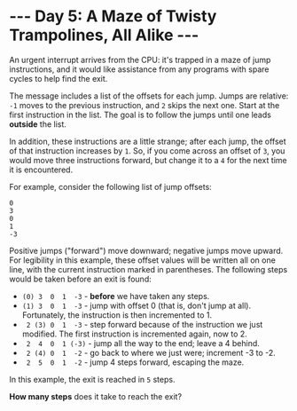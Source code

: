# --- Day 5: A Maze of Twisty Trampolines, All Alike ---

An urgent interrupt arrives from the CPU: it's trapped in a maze of
jump instructions, and it would like assistance from any programs with
spare cycles to help find the exit.

The message includes a list of the offsets for each jump. Jumps are
relative: `-1` moves to the previous instruction, and `2` skips the next
one. Start at the first instruction in the list. The goal is to follow
the jumps until one leads **outside** the list.

In addition, these instructions are a little strange; after each jump,
the offset of that instruction increases by `1`. So, if you come across
an offset of `3`, you would move three instructions forward, but change
it to a `4` for the next time it is encountered.

For example, consider the following list of jump offsets:

```
0
3
0
1
-3
```

Positive jumps ("forward") move downward; negative jumps move
upward. For legibility in this example, these offset values will be
written all on one line, with the current instruction marked in
parentheses. The following steps would be taken before an exit is
found:

- `(0) 3  0  1  -3`  - **before** we have taken any steps.
- `(1) 3  0  1  -3` - jump with offset 0 (that is, don't jump at
  all). Fortunately, the instruction is then incremented to 1.
- ` 2 (3) 0  1  -3` - step forward because of the instruction we just
  modified. The first instruction is incremented again, now to 2.
- ` 2  4  0  1 (-3)` - jump all the way to the end; leave a 4 behind.
- ` 2 (4) 0  1  -2`  - go back to where we just were; increment -3 to -2.
- ` 2  5  0  1  -2`  - jump 4 steps forward, escaping the maze.

In this example, the exit is reached in `5` steps.

**How many steps** does it take to reach the exit?
